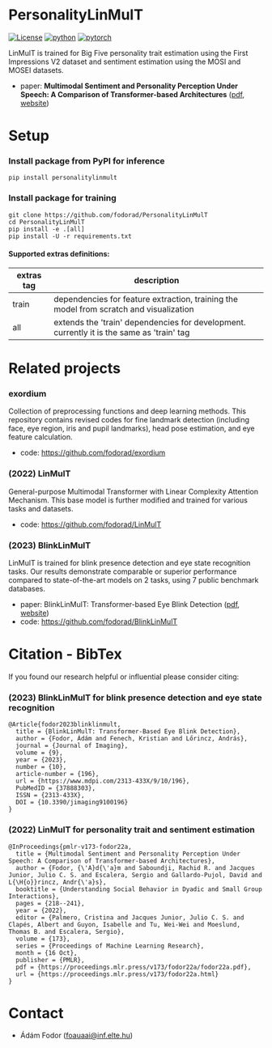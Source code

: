 # PersonalityLinMulT
[![License](https://img.shields.io/badge/license-MIT-yellow.svg)](LICENSE)
[![python](https://img.shields.io/badge/Python-3.11-3776AB.svg?style=flat&logo=python&logoColor=white)](https://www.python.org)
[![pytorch](https://img.shields.io/badge/PyTorch-2.4.1-EE4C2C.svg?style=flat&logo=pytorch)](https://pytorch.org)

LinMulT is trained for Big Five personality trait estimation using the First Impressions V2 dataset and sentiment estimation using the MOSI and MOSEI datasets.
* paper: **Multimodal Sentiment and Personality Perception Under Speech: A Comparison of Transformer-based Architectures** ([pdf](https://proceedings.mlr.press/v173/fodor22a/fodor22a.pf), [website](https://proceedings.mlr.press/v173/fodor22a.html))

# Setup
### Install package from PyPI for inference
```
pip install personalitylinmult
```

### Install package for training
```
git clone https://github.com/fodorad/PersonalityLinMulT
cd PersonalityLinMulT
pip install -e .[all]
pip install -U -r requirements.txt
```

#### Supported extras definitions:
| extras tag | description |
| --- | --- |
| train | dependencies for feature extraction, training the model from scratch and visualization |
| all | extends the 'train' dependencies for development. currently it is the same as 'train' tag |


# Related projects

### exordium
Collection of preprocessing functions and deep learning methods. This repository contains revised codes for fine landmark detection (including face, eye region, iris and pupil landmarks), head pose estimation, and eye feature calculation.
* code: https://github.com/fodorad/exordium

### (2022) LinMulT
General-purpose Multimodal Transformer with Linear Complexity Attention Mechanism. This base model is further modified and trained for various tasks and datasets.
* code: https://github.com/fodorad/LinMulT

### (2023) BlinkLinMulT
LinMulT is trained for blink presence detection and eye state recognition tasks.
Our results demonstrate comparable or superior performance compared to state-of-the-art models on 2 tasks, using 7 public benchmark databases.
* paper: BlinkLinMulT: Transformer-based Eye Blink Detection ([pdf](https://adamfodor.com/pdf/2023_Fodor_Adam_MDPI_BlinkLinMulT.pdf), [website](https://www.mdpi.com/2313-433X/9/10/196))
* code: https://github.com/fodorad/BlinkLinMulT


# Citation - BibTex
If you found our research helpful or influential please consider citing:

### (2023) BlinkLinMulT for blink presence detection and eye state recognition
```
@Article{fodor2023blinklinmult,
  title = {BlinkLinMulT: Transformer-Based Eye Blink Detection},
  author = {Fodor, Ádám and Fenech, Kristian and Lőrincz, András},
  journal = {Journal of Imaging},
  volume = {9},
  year = {2023},
  number = {10},
  article-number = {196},
  url = {https://www.mdpi.com/2313-433X/9/10/196},
  PubMedID = {37888303},
  ISSN = {2313-433X},
  DOI = {10.3390/jimaging9100196}
}
```

### (2022) LinMulT for personality trait and sentiment estimation
```
@InProceedings{pmlr-v173-fodor22a,
  title = {Multimodal Sentiment and Personality Perception Under Speech: A Comparison of Transformer-based Architectures},
  author = {Fodor, {\'A}d{\'a}m and Saboundji, Rachid R. and Jacques Junior, Julio C. S. and Escalera, Sergio and Gallardo-Pujol, David and L{\H{o}}rincz, Andr{\'a}s},
  booktitle = {Understanding Social Behavior in Dyadic and Small Group Interactions},
  pages = {218--241},
  year = {2022},
  editor = {Palmero, Cristina and Jacques Junior, Julio C. S. and Clapés, Albert and Guyon, Isabelle and Tu, Wei-Wei and Moeslund, Thomas B. and Escalera, Sergio},
  volume = {173},
  series = {Proceedings of Machine Learning Research},
  month = {16 Oct},
  publisher = {PMLR},
  pdf = {https://proceedings.mlr.press/v173/fodor22a/fodor22a.pdf},
  url = {https://proceedings.mlr.press/v173/fodor22a.html}
}
```

# Contact
* Ádám Fodor (foauaai@inf.elte.hu)